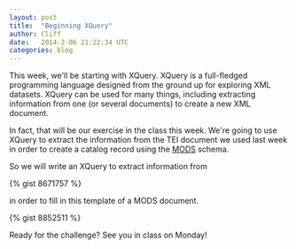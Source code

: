 ```yaml
---
layout: post
title:  "Beginning XQuery"
author: Cliff
date:   2014-2-06 21:22:34 UTC
categories: blog
---
```


This week, we'll be starting with XQuery. XQuery is a full-fledged programming language designed from the ground up for exploring XML datasets. XQuery can be used for many things, including extracting information from one (or several documents) to create a new XML document. 

In fact, that will be our exercise in the class this week. We're going to use XQuery to extract the information from the TEI document we used last week in order to create a catalog record using the [MODS](http://www.loc.gov/standards/mods/) schema.

So we will write an XQuery to extract information from 

{% gist 8671757 %}

in order to fill in this template of a MODS document.

{% gist 8852511 %}

Ready for the challenge? See you in class on Monday!